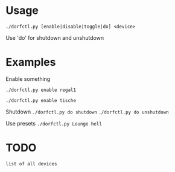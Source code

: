 # Usage

`./dorfctl.py [enable|disable|toggle|do] <device>`

Use 'do' for shutdown and unshutdown


# Examples
Enable something

`./dorfctl.py enable regal1`

`./dorfctl.py enable tische`

Shutdown
`./dorfctl.py do shutdown`
`./dorfctl.py do unshutdown`

Use presets
`./dorfctl.py Lounge hell`

# TODO
`list of all devices`
